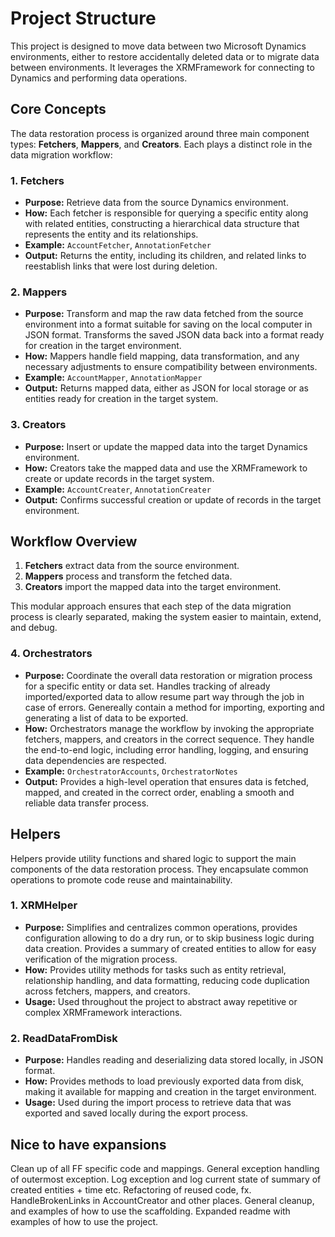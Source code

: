 # Project Structure

This project is designed to move data between two Microsoft Dynamics environments, either to restore accidentally deleted data or to migrate data between environments. It leverages the XRMFramework for connecting to Dynamics and performing data operations.

## Core Concepts

The data restoration process is organized around three main component types: **Fetchers**, **Mappers**, and **Creators**. Each plays a distinct role in the data migration workflow:

### 1. Fetchers

- **Purpose:** Retrieve data from the source Dynamics environment.
- **How:** Each fetcher is responsible for querying a specific entity along with related entities, constructing a hierarchical data structure that represents the entity and its relationships.
- **Example:** `AccountFetcher`, `AnnotationFetcher`
- **Output:** Returns the entity, including its children, and related links to reestablish links that were lost during deletion.

### 2. Mappers

- **Purpose:** Transform and map the raw data fetched from the source environment into a format suitable for saving on the local computer in JSON format. Transforms the saved JSON data back into a format ready for creation in the target environment.
- **How:** Mappers handle field mapping, data transformation, and any necessary adjustments to ensure compatibility between environments.
- **Example:** `AccountMapper`, `AnnotationMapper`
- **Output:** Returns mapped data, either as JSON for local storage or as entities ready for creation in the target system.

### 3. Creators

- **Purpose:** Insert or update the mapped data into the target Dynamics environment.
- **How:** Creators take the mapped data and use the XRMFramework to create or update records in the target system.
- **Example:** `AccountCreater`, `AnnotationCreater`
- **Output:** Confirms successful creation or update of records in the target environment.

## Workflow Overview

1. **Fetchers** extract data from the source environment.
2. **Mappers** process and transform the fetched data.
3. **Creators** import the mapped data into the target environment.

This modular approach ensures that each step of the data migration process is clearly separated, making the system easier to maintain, extend, and debug.

### 4. Orchestrators

- **Purpose:** Coordinate the overall data restoration or migration process for a specific entity or data set. Handles tracking of already imported/exported data to allow resume part way through the job in case of errors. Genereally contain a method for importing, exporting and generating a list of data to be exported.
- **How:** Orchestrators manage the workflow by invoking the appropriate fetchers, mappers, and creators in the correct sequence. They handle the end-to-end logic, including error handling, logging, and ensuring data dependencies are respected.
- **Example:** `OrchestratorAccounts`, `OrchestratorNotes`
- **Output:** Provides a high-level operation that ensures data is fetched, mapped, and created in the correct order, enabling a smooth and reliable data transfer process.


## Helpers

Helpers provide utility functions and shared logic to support the main components of the data restoration process. They encapsulate common operations to promote code reuse and maintainability.

### 1. XRMHelper

- **Purpose:** Simplifies and centralizes common operations, provides configuration allowing to do a dry run, or to skip business logic during data creation. Provides a summary of created entities to allow for easy verification of the migration process.
- **How:** Provides utility methods for tasks such as entity retrieval, relationship handling, and data formatting, reducing code duplication across fetchers, mappers, and creators.
- **Usage:** Used throughout the project to abstract away repetitive or complex XRMFramework interactions.

### 2. ReadDataFromDisk

- **Purpose:** Handles reading and deserializing data stored locally, in JSON format.
- **How:** Provides methods to load previously exported data from disk, making it available for mapping and creation in the target environment.
- **Usage:** Used during the import process to retrieve data that was exported and saved locally during the export process.


## Nice to have expansions
Clean up of all FF specific code and mappings.
General exception handling of outermost exception. Log exception and log current state of summary of created entities + time etc.
Refactoring of reused code, fx. HandleBrokenLinks in AccountCreator and other places.
General cleanup, and examples of how to use the scaffolding. 
Expanded readme with examples of how to use the project.